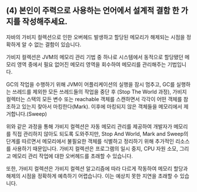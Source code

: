 (4) 본인이 주력으로 사용하는 언어에서 설계적 결함 한 가지를 작성해주세요.
-

자바의 가비지 컬렉션으로 인한 오버헤드 발생하고 할당된 메모리가 해제되는 시점을 정확하게 알 수 없는 결함이 있습니다.

가비지 컬렉션은 JVM의 메모리 관리 기법 중 하나로 시스템에서 동적으로 할당됐던 메모리 영역 중에서 필요 없어진 메모리 영역을 회수하여 메모리를 관리해주는 기법입니다. 

GC의 작업을 수행하기 위해 JVM이 어플리케이션의 실행을 잠시 멈추고, GC를 실행하는 쓰레드를 제외한 모든 쓰레드들의 작업을 중단 후 (Stop The World 과정), 가비지 컬렉터는 스택의 모든 변수 또는 reachable 객체를 스캔하면서 각각이 어떤 객체를 참조하고 있는지 찾아서 마킹한다(Mark). 이후에 마킹되지 않은 객체들을 메모리에서 제거합니다.(Sweep)

위와 같은 과정을 통해 가비지 컬렉션은 자동 메모리 관리를 제공하여 개발자가 메모리를 직접 관리하지 않아도 되도록 도와주지만, Stop And World, Mark and Sweep의 단계를 따르면서 메모리에서 불필요한 객체를 식별하고 정리하기 위해 추가적인 리소스를 사용하기 때문입니다. 가비지 컬렉션은 프로그램의 일시 중지, CPU 자원 소모, 그리고 메모리 관리 작업에 대한 오버헤드를 초래할 수 있습니다.

또한, 가비지 컬렉션은 가비지 컬렉션 알고리즘에 따라 다르게 작동하여 메모리 할당과 해제의 시점을 정확하게 예측하기 어렵습니다. 이는 예상치 못한 지연을 초래할 수 있습니다.
